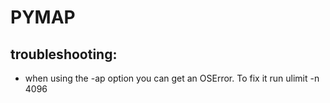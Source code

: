 # PYMAP

## troubleshooting:
- when using the -ap option you can get an OSError. To fix it run ulimit -n 4096
